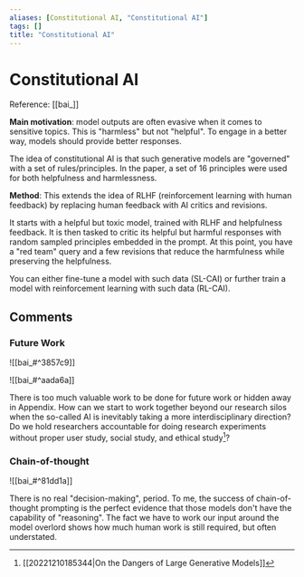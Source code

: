 ```yaml
---
aliases: [Constitutional AI, "Constitutional AI"]
tags: []
title: "Constitutional AI"
---
```


# Constitutional AI

Reference: [[bai_]]

**Main motivation**: model outputs are often evasive when it comes to sensitive topics. This is "harmless" but not "helpful". To engage in a better way, models should provide better responses.

The idea of constitutional AI is that such generative models are "governed" with a set of rules/principles. In the paper, a set of 16 principles were used for both helpfulness and harmlessness.

**Method**: This extends the idea of RLHF (reinforcement learning with human feedback) by replacing human feedback with AI critics and revisions.

It starts with a helpful but toxic model, trained with RLHF and helpfulness feedback. It is then tasked to critic its helpful but harmful responses with random sampled principles embedded in the prompt. At this point, you have a "red team" query and a few revisions that reduce the harmfulness while preserving the helpfulness.

You can either fine-tune a model with such data (SL-CAI) or further train a model with reinforcement learning with such data (RL-CAI).

## Comments

### Future Work

![[bai_#^3857c9]]

![[bai_#^aada6a]]

There is too much valuable work to be done for future work or hidden away in Appendix. How can we start to work together beyond our research silos when the so-called AI is inevitably taking a more interdisciplinary direction? Do we hold researchers accountable for doing research experiments without proper user study, social study, and ethical study[^1]?

### Chain-of-thought

 ![[bai_#^81dd1a]]

There is no real "decision-making", period. To me, the success of chain-of-thought prompting is the perfect evidence that those models don't have the capability of "reasoning". The fact we have to work our input around the model overlord shows how much human work is still required, but often understated.

[^1]: [[20221210185344|On the Dangers of Large Generative Models]]